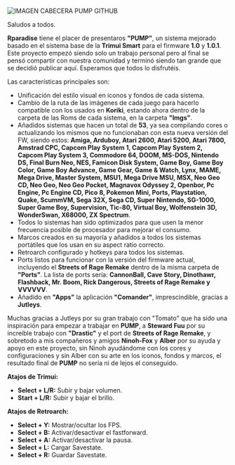 ![IMAGEN CABECERA PUMP GITHUB](https://github.com/user-attachments/assets/0b40c339-fd66-49c6-9575-809e60643b36)

Saludos a todos.

**Rparadise** tiene el placer de presentaros **"PUMP"**, un sistema mejorado basado en el sistema base de la **Trimui Smart** para el firmware **1.0** y **1.0.1**. Este proyecto empezó siendo solo un trabajo personal pero al final se pensó compartir con nuestra comunidad y terminó siendo tan grande que se decidió publicar aquí. Esperamos que todos lo disfrutéis.

Las características principales son:

-	Unificación del estilo visual en iconos y fondos de cada sistema.
-	Cambio de la ruta de las imágenes de cada juego para hacerlo compatible con los usados en **Koriki**, estando ahora dentro de la carpeta de las Roms de cada sistema, en la carpeta **"Imgs"**.
-	Añadidos sistemas que hacen un total de **53**, ya sea compilando cores o actualizando los mismos que no funcionaban con esta nueva versión del FW, siendo estos: **Amiga, Arduboy, Atari 2600, Atari 5200, Atari 7800, Amstrad CPC, Capcom Play System 1, Capcom Play System 2, Capcom Play System 3, Commodore 64, DOOM, MS-DOS, Nintendo DS, Final Burn Neo, NES, Famicon Disk System, Game Boy, Game Boy Color, Game Boy Advance, Game Gear, Game & Watch, Lynx, MAME, Mega Drive, Master System, MSU1, Mega Drive MSU, MSX, Neo Geo CD, Neo Geo, Neo Geo Pocket, Magnavox Odyssey 2, Openbor, Pc Engine, Pc Engine CD, Pico 8, Pokemon Mini, Ports, Playstation, Quake, ScummVM, Sega 32X, Sega CD, Super Nintendo, SG-1000, Super Game Boy, Supervision, Tic-80, Virtual Boy, Wolfenstein 3D, WonderSwan, X68000, ZX Spectrum**.
-	Todos lo sistemas han sido optimizados para que usen la menor frecuencia posible de procesador para mejorar el consumo.
-	Marcos creados en su mayoría y añadidos a todos los sistemas portátiles que los usan en su aspect ratio correcto.
-	Retroarch configurado y hotkeys para todos los sistemas.
-	Ports listos para funcionar con la versión del firmware actual, incluyendo el **Streets of Rage Remake** dentro de la misma carpeta de **"Ports"**. La lista de ports sería: **CannonBall, Cave Story, Dinothawr, Flashback, Mr. Boom, Rick Dangerous, Streets of Rage Remake y VVVVVV**.
- Añadido en **"Apps"** la aplicación **"Comander"**, imprescindible, gracias a **Jutleys**.

Muchas gracias a Jutleys por su gran trabajo con "Tomato" que ha sido una inspiración para empezar a trabajar en **PUMP**, a **Steward Fuu** por su increíble trabajo con **"Drastic"** y el port de **Streets of Rage Remake**, y sobretodo a mis compañeros y amigos **Ninoh-Fox** y **Alber** por su ayuda y apoyo en este proyecto, sin Ninoh ayudándome con los cores y configuraciones y sin Alber con su arte en los iconos, fondos y marcos, el resultado final de **PUMP** no sería ni de lejos el conseguido.

**Atajos de Trimui:**

- **Select + L/R:** Subir y bajar volumen. 
- **Start + L/R:** Subir y bajar el brillo.
  
**Atajos de Retroarch:**

- **Select + Y:** Mostrar/ocultar los FPS.
- **Select + B:** Activar/desactivar el fastforward.
- **Select + A:** Activar/desactivar la pausa.
- **Select + L:** Cargar Savestate.
- **Select + R:** Guardar Savestate.


